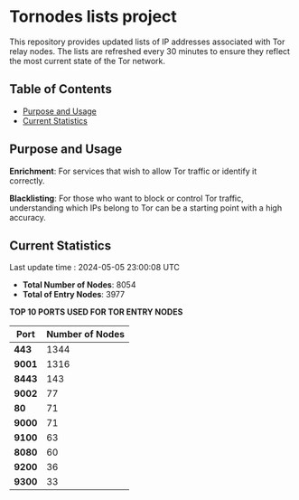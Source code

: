# Tornodes lists project

This repository provides updated lists of IP addresses associated with Tor relay nodes. The lists are refreshed every 30 minutes to ensure they reflect the most current state of the Tor network.

## Table of Contents

- [Purpose and Usage](#purpose-and-usage)
- [Current Statistics](#current-statistics)


## Purpose and Usage

**Enrichment**: For services that wish to allow Tor traffic or identify it correctly.

**Blacklisting**: For those who want to block or control Tor traffic, understanding which IPs belong to Tor can be a starting point with a high accuracy.

## Current Statistics

Last update time : 2024-05-05 23:00:08 UTC

- **Total Number of Nodes**: 8054
- **Total of Entry Nodes**: 3977

**TOP 10 PORTS USED FOR TOR ENTRY NODES**

| **Port** | **Number of Nodes** |
|------|-----------------|
| **443**   | 1344  |
| **9001**   | 1316  |
| **8443**   | 143  |
| **9002**   | 77  |
| **80**   | 71  |
| **9000**   | 71  |
| **9100**   | 63  |
| **8080**   | 60  |
| **9200**   | 36  |
| **9300**   | 33  |

